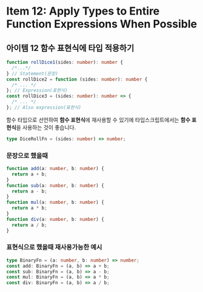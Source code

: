 # Item 12: Apply Types to Entire Function Expressions When Possible

## 아이템 12 함수 표현식에 타입 적용하기

```typescript
function rollDice1(sides: number): number {
  /*...*/
} // Statement(문장)
const rollDice2 = function (sides: number): number {
  /* ... */
}; // Expression(표현식)
const rollDice3 = (sides: number): number => {
  /* ... */
}; // Also expression(표현식)
```

함수 타입으로 선언하여 **함수 표현식**에 재사용할 수 있기에
타입스크립트에서는 **함수 표현식**을 사용하는 것이 좋습니다.

```typescript
type DiceRollFn = (sides: number) => number;
```

### 문장으로 했을때
```typescript
function add(a: number, b: number) {
  return a + b;
}
function sub(a: number, b: number) {
  return a - b;
}
function mul(a: number, b: number) {
  return a * b;
}
function div(a: number, b: number) {
  return a / b;
}
```

### 표현식으로 했을때 재사용가능한 예시
```typescript
type BinaryFn = (a: number, b: number) => number;
const add: BinaryFn = (a, b) => a + b;
const sub: BinaryFn = (a, b) => a - b;
const mul: BinaryFn = (a, b) => a * b;
const div: BinaryFn = (a, b) => a / b;
```
